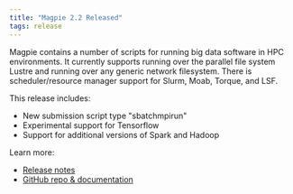 ```yaml
---
title: "Magpie 2.2 Released"
tags: release
---
```


Magpie contains a number of scripts for running big data software in HPC environments. It currently supports running over the parallel file system Lustre and running over any generic network filesystem. There is scheduler/resource manager support for Slurm, Moab, Torque, and LSF.

This release includes:
- New submission script type "sbatchmpirun"
- Experimental support for Tensorflow
- Support for additional versions of Spark and Hadoop

Learn more:
- [Release notes](https://github.com/LLNL/magpie/releases/tag/2.2)
- [GitHub repo & documentation](https://github.com/LLNL/magpie)
